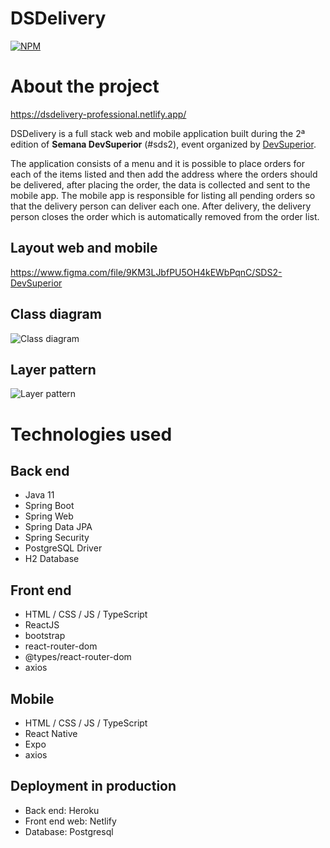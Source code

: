 # DSDelivery 
[![NPM](https://img.shields.io/npm/l/react)](https://github.com/brazil-bruno/dsdelivery/blob/main/LICENSE)

# About the project

https://dsdelivery-professional.netlify.app/

DSDelivery is a full stack web and mobile application built during the 2ª edition of **Semana DevSuperior** (#sds2), event organized by [DevSuperior](https://devsuperior.com.br/cursos "DevSuperior Website").

The application consists of a menu and it is possible to place orders for each of the items listed and then add the address where the orders should be delivered, after placing the order, the data is collected and sent to the mobile app. The mobile app is responsible for listing all pending orders so that the delivery person can deliver each one. After delivery, the delivery person closes the order which is automatically removed from the order list.

## Layout web and mobile
https://www.figma.com/file/9KM3LJbfPU5OH4kEWbPqnC/SDS2-DevSuperior

## Class diagram
![Class diagram](https://raw.githubusercontent.com/devsuperior/sds2/master/assets/modelo-conceitual.png)

## Layer pattern
![Layer pattern](https://raw.githubusercontent.com/devsuperior/sds2/master/assets/camadas.png)

# Technologies used
## Back end
- Java 11
- Spring Boot
- Spring Web
- Spring Data JPA
- Spring Security
- PostgreSQL Driver
- H2 Database
## Front end
- HTML / CSS / JS / TypeScript
- ReactJS
- bootstrap
- react-router-dom
- @types/react-router-dom
- axios
## Mobile
- HTML / CSS / JS / TypeScript
- React Native
- Expo
- axios
## Deployment in production
- Back end: Heroku
- Front end web: Netlify
- Database: Postgresql

